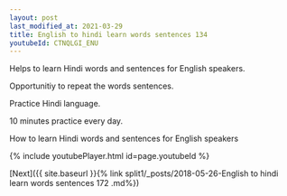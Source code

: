 ```yaml
---
layout: post
last_modified_at: 2021-03-29
title: English to hindi learn words sentences 134 
youtubeId: CTNQLGI_ENU
---
```

 
 
Helps to learn Hindi words and sentences for English speakers.

Opportunitiy to repeat the words sentences. 

Practice Hindi language. 
 
10 minutes practice every day. 
 
How to learn Hindi words and sentences for English speakers 
 
{% include youtubePlayer.html id=page.youtubeId %}
 
 
[Next]({{ site.baseurl }}{% link  split1/_posts/2018-05-26-English to hindi learn words sentences 172 .md%})
 
